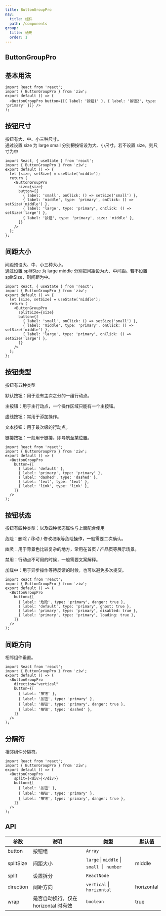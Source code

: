 ```yaml
---
title: ButtonGroupPro
nav:
  title: 组件
  path: /components
group:
  title: 通用
  order: 1
---
```


## ButtonGroupPro

## 基本用法

```tsx
import React from 'react';
import { ButtonGroupPro } from 'ziw';
export default () => (
  <ButtonGroupPro button={[{ label: '按钮1' }, { label: '按钮2', type: 'primary' }]} />
);
```

## 按钮尺寸

按钮有大、中、小三种尺寸。  
通过设置 size 为 large small 分别把按钮设为大、小尺寸。若不设置 size，则尺寸为中

```tsx
import React, { useState } from 'react';
import { ButtonGroupPro } from 'ziw';
export default () => {
  let [size, setSize] = useState('middle');
  return (
    <ButtonGroupPro
      size={size}
      button={[
        { label: 'small', onClick: () => setSize('small') },
        { label: 'middle', type: 'primary', onClick: () => setSize('middle') },
        { label: 'large', type: 'primary', onClick: () => setSize('large') },
        { label: '按钮', type: 'primary', size: 'middle' },
      ]}
    />
  );
};
```

## 间距大小

间距预设大、中、小三种大小。  
通过设置 splitSize 为 large middle 分别把间距设为大、中间距。若不设置 splitSize，则间距为中。

```tsx
import React, { useState } from 'react';
import { ButtonGroupPro } from 'ziw';
export default () => {
  let [size, setSize] = useState('middle');
  return (
    <ButtonGroupPro
      splitSize={size}
      button={[
        { label: 'small', onClick: () => setSize('small') },
        { label: 'middle', type: 'primary', onClick: () => setSize('middle') },
        { label: 'large', type: 'primary', onClick: () => setSize('large') },
      ]}
    />
  );
};
```

## 按钮类型

按钮有五种类型

默认按钮：用于没有主次之分的一组行动点。

主按钮：用于主行动点，一个操作区域只能有一个主按钮。

虚线按钮：常用于添加操作。

文本按钮：用于最次级的行动点。

链接按钮：一般用于链接，即导航至某位置。

```tsx
import React from 'react';
import { ButtonGroupPro } from 'ziw';
export default () => (
  <ButtonGroupPro
    button={[
      { label: 'default' },
      { label: 'primary', type: 'primary' },
      { label: 'dashed', type: 'dashed' },
      { label: 'text', type: 'text' },
      { label: 'link', type: 'link' },
    ]}
  />
);
```

## 按钮状态

按钮有四种类型：以及四种状态属性与上面配合使用

危险：删除 / 移动 / 修改权限等危险操作，一般需要二次确认。

幽灵：用于背景色比较复杂的地方，常用在首页 / 产品页等展示场景。

禁用：行动点不可用的时候，一般需要文案解释。

加载中：用于异步操作等待反馈的时候，也可以避免多次提交。

```tsx
import React from 'react';
import { ButtonGroupPro } from 'ziw';
export default () => (
  <ButtonGroupPro
    button={[
      { label: '危险', type: 'primary', danger: true },
      { label: 'default', type: 'primary', ghost: true },
      { label: 'primary', type: 'primary', disabled: true },
      { label: 'primary', type: 'primary', loading: true },
    ]}
  />
);
```

## 间距方向

相邻组件垂直。

```tsx
import React from 'react';
import { ButtonGroupPro } from 'ziw';
export default () => (
  <ButtonGroupPro
    direction="vertical"
    button={[
      { label: '按钮' },
      { label: '按钮', type: 'primary' },
      { label: '按钮', type: 'primary', danger: true },
      { label: '按钮', type: 'dashed' },
    ]}
  />
);
```

## 分隔符

相邻组件分隔符。

```tsx
import React from 'react';
import { ButtonGroupPro } from 'ziw';
export default () => (
  <ButtonGroupPro
    split={<div>|</div>}
    button={[
      { label: '按钮' },
      { label: '按钮', type: 'primary' },
      { label: '按钮', type: 'primary', danger: true },
    ]}
  />
);
```

## API

| 参数 | 说明 | 类型 | 默认值 |
| --- | --- | --- | --- |
| button | 按钮组 | `Array` |  |
| splitSize | 间距大小 | `large` \| `middle` \| `small` ｜ `number` | middle |
| split | 设置拆分 | `ReactNode` |  |
| direction | 间距方向 | `vertical` \| `horizontal` | horizontal |
| wrap | 是否自动换行，仅在 horizontal 时有效 | `boolean` | true |
